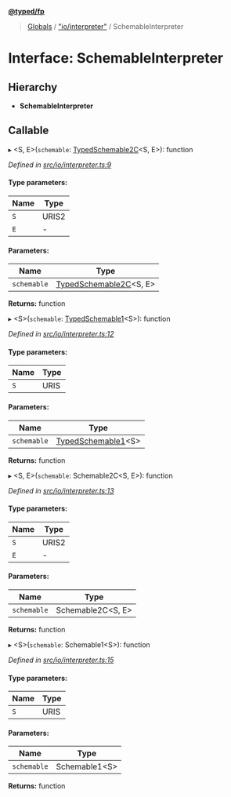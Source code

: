 **[@typed/fp](../README.md)**

> [Globals](../globals.md) / ["io/interpreter"](../modules/_io_interpreter_.md) / SchemableInterpreter

# Interface: SchemableInterpreter

## Hierarchy

* **SchemableInterpreter**

## Callable

▸ \<S, E>(`schemable`: [TypedSchemable2C](_io_typedschemable_.typedschemable2c.md)\<S, E>): function

*Defined in [src/io/interpreter.ts:9](https://github.com/TylorS/typed-fp/blob/6ccb290/src/io/interpreter.ts#L9)*

#### Type parameters:

Name | Type |
------ | ------ |
`S` | URIS2 |
`E` | - |

#### Parameters:

Name | Type |
------ | ------ |
`schemable` | [TypedSchemable2C](_io_typedschemable_.typedschemable2c.md)\<S, E> |

**Returns:** function

▸ \<S>(`schemable`: [TypedSchemable1](_io_typedschemable_.typedschemable1.md)\<S>): function

*Defined in [src/io/interpreter.ts:12](https://github.com/TylorS/typed-fp/blob/6ccb290/src/io/interpreter.ts#L12)*

#### Type parameters:

Name | Type |
------ | ------ |
`S` | URIS |

#### Parameters:

Name | Type |
------ | ------ |
`schemable` | [TypedSchemable1](_io_typedschemable_.typedschemable1.md)\<S> |

**Returns:** function

▸ \<S, E>(`schemable`: Schemable2C\<S, E>): function

*Defined in [src/io/interpreter.ts:13](https://github.com/TylorS/typed-fp/blob/6ccb290/src/io/interpreter.ts#L13)*

#### Type parameters:

Name | Type |
------ | ------ |
`S` | URIS2 |
`E` | - |

#### Parameters:

Name | Type |
------ | ------ |
`schemable` | Schemable2C\<S, E> |

**Returns:** function

▸ \<S>(`schemable`: Schemable1\<S>): function

*Defined in [src/io/interpreter.ts:15](https://github.com/TylorS/typed-fp/blob/6ccb290/src/io/interpreter.ts#L15)*

#### Type parameters:

Name | Type |
------ | ------ |
`S` | URIS |

#### Parameters:

Name | Type |
------ | ------ |
`schemable` | Schemable1\<S> |

**Returns:** function
